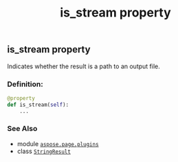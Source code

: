 ﻿---
title: is_stream property
second_title: Aspose.Page for Python via .NET API References
description: 
type: docs
weight: 80
url: /python-net/aspose.page.plugins/stringresult/is_stream/
is_root: false
---

## is_stream property


Indicates whether the result is a path to an output file.
### Definition:
```python
@property
def is_stream(self):
    ...
```

### See Also
* module [`aspose.page.plugins`](../../)
* class [`StringResult`](/page/python-net/aspose.page.plugins/stringresult)
